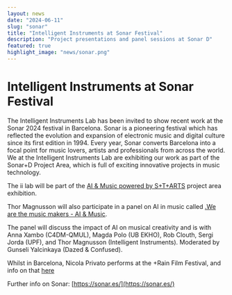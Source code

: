 ```yaml
---
layout: news
date: "2024-06-11"
slug: "sonar"
title: "Intelligent Instruments at Sonar Festival"
description: "Project presentations and panel sessions at Sonar D"
featured: true
highlight_image: "news/sonar.png"
---
```


<script>
    import CaptionedImage from "../../components/Images/CaptionedImage.svelte"
</script>

<CaptionedImage
    src="news/sonar.png"
    alt="Sonar Festival in Barcelona"
    caption="Sonar 2024 in Barcelona"
/>

# Intelligent Instruments at Sonar Festival

The Intelligent Instruments Lab has been invited to show recent work at the Sonar 2024 festival in Barcelona. Sonar is a pioneering festival which has reflected the evolution and expansion of electronic music and digital culture since its first edition in 1994. Every year, Sonar converts Barcelona into a focal point for music lovers, artists and professionals from across the world. We at the Intelligent Instruments Lab are exhibiting our work as part of the Sonar+D Project Area, which is full of exciting innovative projects in music technology. 

The ii lab will be part of the <a href="https://sonar.es/en/activity/project-area">AI & Music powered by S+T+ARTS</a> project area exhibition.

Thor Magnusson will also participate in a panel on AI in music called <a href="https://sonar.es/es/actividad/we-are-the-music-makers-ai-and-music-forum">.We are the music makers - AI & Music</a>. 

The panel will discuss the impact of AI on musical creativity and is with Anna Xambo (C4DM-QMUL), Magda Polo (UB EKHO), Rob Clouth, Sergi Jorda (UPF), and Thor Magnusson (Intelligent Instruments). Moderated by Gunseli Yalcinkaya (Dazed & Confused).

<CaptionedImage
    src="news/musicmakers.jpg"
    alt="Music Makers Panel members"
    caption="Music Makers Panel members"
/>

Whilst in Barcelona, Nicola Privato performs at the +Rain Film Festival, and info on that [here](https://www.upf.edu/es/web/rainfilmfest/participants-2024/-/asset_publisher/3l5C5u5Q3x4G/content/nicola.privato/maximized)

Further info on Sonar: [https://sonar.es/](https://sonar.es/)